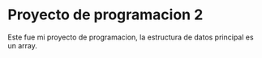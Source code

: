 # Proyecto de programacion 2  

Este fue mi proyecto de programacion, la estructura de datos principal es un array. 
